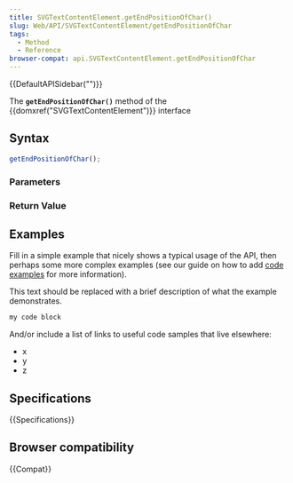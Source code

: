 ```yaml
---
title: SVGTextContentElement.getEndPositionOfChar()
slug: Web/API/SVGTextContentElement/getEndPositionOfChar
tags:
  - Method
  - Reference
browser-compat: api.SVGTextContentElement.getEndPositionOfChar
---
```

{{DefaultAPISidebar("")}}

The **`getEndPositionOfChar()`** method of the {{domxref("SVGTextContentElement")}} interface 

## Syntax

```js
getEndPositionOfChar();
```

### Parameters



### Return Value



## Examples

Fill in a simple example that nicely shows a typical usage of the API, then perhaps some more complex examples (see our guide on how to add [code examples](/en-US/docs/MDN/Contribute/Structures/Code_examples) for more information).

This text should be replaced with a brief description of what the example demonstrates.

```js
my code block
```

And/or include a list of links to useful code samples that live elsewhere:

*   x
*   y
*   z

## Specifications

{{Specifications}}

## Browser compatibility

{{Compat}}

